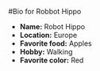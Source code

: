 #Bio for Robbot Hippo

- **Name:** Robot Hippo
- **Location:** Europe
- **Favorite food:** Apples
- **Hobby:** Walking
- **Favorite color:** Red

